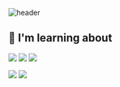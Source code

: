 
![header](https://capsule-render.vercel.app/api?type=waving&color=ffc0c2&text=%20HamHyeongYeon%20&height=250&fontSize=65)

## 📄 I'm learning about
<a href="#" target="_blank"><img src="https://img.shields.io/badge/java-ffc0c2?style=flat-square&logo=java&logoColor=white"/></a>
<a href="#" target="_blank"><img src="https://img.shields.io/badge/spring-ffc0c2?style=flat-square&logo=spring&logoColor=white"/></a>
<a href="#" target="_blank"><img src="https://img.shields.io/badge/oracle-ffc0c2?style=flat-square&logo=oracle&logoColor=white"/></a><br>

<a href="#" target="_blank"><img src="https://img.shields.io/badge/javascript-ffc0c2?style=flat-square&logo=javascript&logoColor=white"/></a>
<a href="#" target="_blank"><img src="https://img.shields.io/badge/Nodejs-ffc0c2?style=flat-square&logo=node.js&logoColor=white"/></a>


<!-- [![Anurag's GitHub stats](https://github-readme-stats.vercel.app/api?username=guddus326&count_private=true)](https://github.com/anuraghazra/github-readme-stats)
![Top Langs](https://github-readme-stats.vercel.app/api/top-langs/?username=guddus326&layout=compact&langs_count=81)
[![Hits](https://hits.seeyoufarm.com/api/count/incr/badge.svg?url=https%3A%2F%2Fgithub.com%2Fguddus326%2Fhit-counter&count_bg=%23FFB9EB&title_bg=%23555555&icon=&icon_color=%23E7E7E7&title=hits&edge_flat=false)](https://hits.seeyoufarm.com)
 -->
